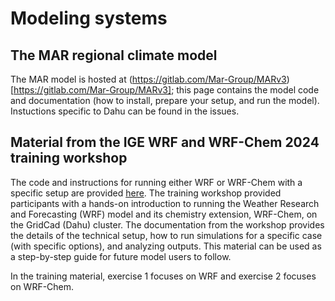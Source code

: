 # Modeling systems

## The MAR regional climate model

The MAR model is hosted at (https://gitlab.com/Mar-Group/MARv3)[https://gitlab.com/Mar-Group/MARv3]; this page contains the model code and documentation (how to install, prepare your setup, and run the model). Instuctions specific to Dahu can be found in the issues.

## Material from the IGE WRF and WRF-Chem 2024 training workshop

The code and instructions for running either WRF or WRF-Chem with a specific setup are provided [here](https://github.com/Regional-Modeling-LATMOS-IGE/WRF-Chem-training). The training workshop provided participants with a hands-on introduction to running the Weather Research and Forecasting (WRF) model and its chemistry extension, WRF-Chem, on the GridCad (Dahu) cluster. The documentation from the workshop provides the details of the technical setup, how to run simulations for a specific case (with specific options), and analyzing outputs. This material can be used as a step-by-step guide for future model users to follow.

In the training material, exercise 1 focuses on WRF and exercise 2 focuses on WRF-Chem.
